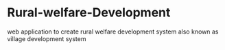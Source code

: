 # Rural-welfare-Development
web application to create rural welfare development system also known as village development system
